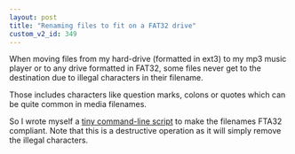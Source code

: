 ```yaml
---
layout: post
title: "Renaming files to fit on a FAT32 drive"
custom_v2_id: 349
---
```


<p>When moving files from my hard-drive (formatted in ext3) to my mp3 music player or to any drive formatted in FAT32, some files never get to the destination due to illegal characters in their filename.</p>
<p>Those includes characters like question marks, colons or quotes which can be quite common in media filenames.</p>
<p>So I wrote myself a <a href="https://github.com/pixelastic/oroshi/blob/master/scripts/bin/rename-fat32">tiny command-line script</a> to make the filenames FTA32 compliant. Note that this is a destructive operation as it will simply remove the illegal characters.</p>
